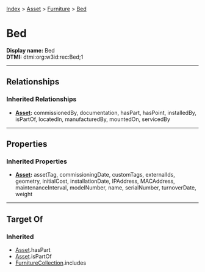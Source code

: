 [Index](../../Index.md) > [Asset](../Asset.md) > [Furniture](Furniture.md) > [Bed](#)
# Bed

**Display name:** Bed<br />
**DTMI:** dtmi:org:w3id:rec:Bed;1

---

## Relationships

### Inherited Relationships
* **[Asset](../Asset.md):** commissionedBy, documentation, hasPart, hasPoint, installedBy, isPartOf, locatedIn, manufacturedBy, mountedOn, servicedBy

---

## Properties

### Inherited Properties
* **[Asset](../Asset.md):** assetTag, commissioningDate, customTags, externalIds, geometry, initialCost, installationDate, IPAddress, MACAddress, maintenanceInterval, modelNumber, name, serialNumber, turnoverDate, weight

---

## Target Of
### Inherited
* [Asset](../Asset.md).hasPart
* [Asset](../Asset.md).isPartOf
* [FurnitureCollection](../../Collection/FurnitureCollection.md).includes
